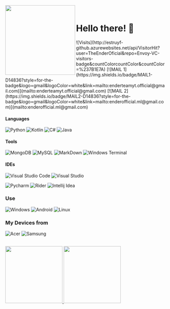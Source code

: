 <div>
  <img width="220" align="left" src="https://i.ibb.co/fp02qgy/image-removebg-preview-7.png"/>
  <br>
  <h1>Hello there! 👋</h1>
</div>
![Visits](http://estruyf-github.azurewebsites.net/api/VisitorHit?user=TheEnderOficial&repo=Envoy-VC-visitors-badge&countColorcountColor&countColor=%237B1E7A)
[![MAIL 1](https://img.shields.io/badge/MAIL1-D14836?style=for-the-badge&logo=gmail&logoColor=white&link=mailto:enderteamyt.official@gmail.com)](mailto:enderteamyt.official@gmail.com)
[![MAIL 2](https://img.shields.io/badge/MAIL2-D14836?style=for-the-badge&logo=gmail&logoColor=white&link=mailto:enderofficial.ml@gmail.com)](mailto:enderofficial.ml@gmail.com)

#### Languages
![Python](https://img.shields.io/badge/Python-3776AB?style=for-the-badge&logo=python&logoColor=white)
![Kotlin](https://img.shields.io/badge/Kotlin-0095D5?style=for-the-badge&logo=kotlin&logoColor=white)
![C#](https://img.shields.io/badge/C%23-512BD4?style=for-the-badge&logo=dotnet&logoColor=white)
![Java](https://img.shields.io/badge/Java-007396?style=for-the-badge&logo=java&logoColor=white)

#### Tools
![MongoDB](https://img.shields.io/badge/MongoDB-47A248?style=for-the-badge&logo=mongodb&logoColor=white)
![MySQL](https://img.shields.io/badge/MySQL-4479A1?style=for-the-badge&logo=mysql&logoColor=white)
![MarkDown](https://img.shields.io/badge/Markdown-00000F?style=for-the-badge&logo=markdown&logoColor=white)
![Windows Terminal](https://img.shields.io/badge/WindowsTerminal-4D4D4D?style=for-the-badge&logo=windowsterminal&logoColor=white)
#### IDEs
![Visual Studio Code](https://img.shields.io/badge/VSCode-007ACC?style=for-the-badge&logo=visualstudiocode&logoColor=white)
![Visual Studio](https://img.shields.io/badge/VisualStudio-5C2D91?style=for-the-badge&logo=visualstudio&logoColor=white)

![Pycharm](https://img.shields.io/badge/PyCharm-00000F?style=for-the-badge&logo=pycharm&logoColor=white)
![Rider](https://img.shields.io/badge/Rider-00000F?style=for-the-badge&logo=rider&logoColor=white)
![Intellij Idea](https://img.shields.io/badge/Idea-00000F?style=for-the-badge&logo=intellijidea&ilogoColor=white)

### Use
![Windows](https://img.shields.io/badge/Windows-0078D6?style=for-the-badge&logo=windows&logoColor=white)
![Android](https://img.shields.io/badge/Android-3DDC84?style=for-the-badge&logo=android&logoColor=white)
![Linux](https://img.shields.io/badge/Linux-FCC624?style=for-the-badge&logo=linux&logoColor=white)

### My Devices from
![Acer](https://img.shields.io/badge/Acer-83B81A?style=for-the-badge&logo=acer&logoColor=white)
![Samsung](https://img.shields.io/badge/Samsung-1428A0?style=for-the-badge&logo=Samsung&logoColor=white)


<br>
<a href="https://github.com/TheEnderOfficial">
  <img height="180em" src="https://github-readme-stats.vercel.app/api?username=TheEnderOfficial&theme=cobalt" />
  <img height="180em" src="https://github-readme-stats.vercel.app/api/top-langs/?username=TheEnderOfficial&theme=cobalt&layout=compact" />
</a>      
